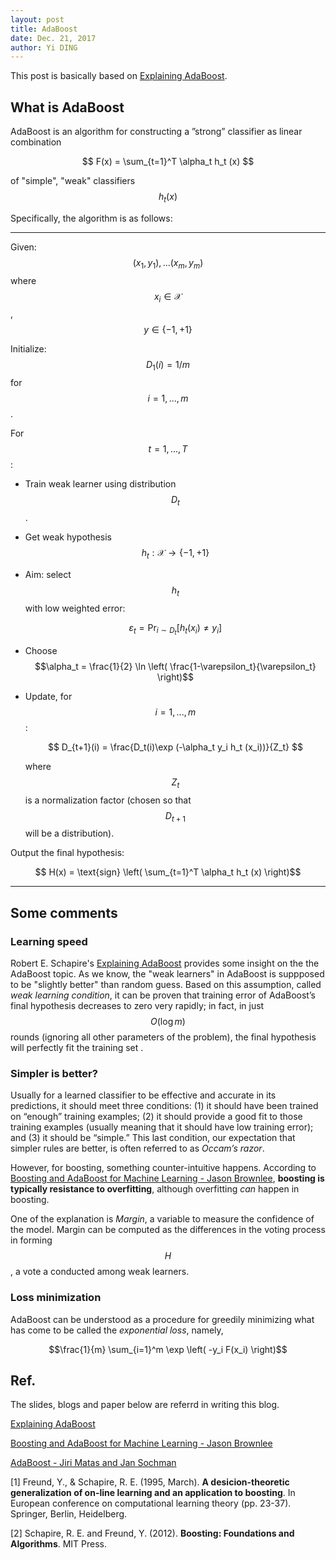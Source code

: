 ```yaml
--- 
layout: post
title: AdaBoost
date: Dec. 21, 2017
author: Yi DING
---
```


[comment]: # (Some contents about AdaBoost and maybe GBDT)

This post is basically based on [Explaining AdaBoost](http://rob.schapire.net/papers/explaining-adaboost.pdf).

## What is AdaBoost

AdaBoost is an algorithm for constructing a ”strong” classifier as linear combination

$$ F(x) = \sum_{t=1}^T \alpha_t h_t (x) $$

of "simple", "weak" classifiers $$h_t (x)$$

Specifically, the algorithm is as follows:

----
Given: $$(x_1, y_1),...(x_m,y_m)$$ where $$x_i \in \mathscr X$$, $$y\in\{-1,+1\}$$

Initialize: $$D_1(i)=1/m$$ for $$i=1,...,m$$.

For $$t=1,...,T$$:

* Train weak learner using distribution $$D_t$$.
* Get weak hypothesis $$h_t : \mathscr X \to \{-1, +1\}$$
* Aim: select $$h_t$$ with low weighted error:
    
    $$ \varepsilon_t = \text{Pr}_{i\sim D_t} [h_t(x_i)\ne y_i] $$
* Choose $$\alpha_t = \frac{1}{2} \ln \left( \frac{1-\varepsilon_t}{\varepsilon_t} \right)$$
* Update, for $$i=1,...,m$$:

    $$ D_{t+1}(i) = \frac{D_t(i)\exp (-\alpha_t y_i h_t (x_i))}{Z_t} $$
    
    where $$Z_t$$ is a normalization factor (chosen so that $$D_{t+1}$$ will be a distribution).
    
Output the final hypothesis:

$$ H(x) = \text{sign} \left( \sum_{t=1}^T \alpha_t h_t (x) \right)$$
    
----

## Some comments

### Learning speed
Robert E. Schapire's [Explaining AdaBoost](http://rob.schapire.net/papers/explaining-adaboost.pdf) provides some insight on the the AdaBoost topic. As we know, the "weak learners" in AdaBoost is suppposed to be "slightly better" than random guess. Based on this assumption, called *weak learning condition*, it can be proven that training error of AdaBoost’s final hypothesis decreases to zero very rapidly; in fact, in just $$O(\log m)$$ rounds (ignoring all other parameters of the problem), the final hypothesis will perfectly fit the training set .

### Simpler is better?
Usually for a learned classifier to be effective and accurate in its predictions, it should meet three conditions: (1) it should have been trained on “enough” training examples; (2) it should provide a good fit to those training examples (usually meaning that it should have low training error); and (3) it should be “simple.” This last condition, our expectation that simpler rules are better, is often referred to as *Occam’s razor*.

However, for boosting, something counter-intuitive happens. According to [Boosting and AdaBoost for Machine Learning - Jason Brownlee](https://machinelearningmastery.com/boosting-and-adaboost-for-machine-learning/), **boosting is typically resistance to overfitting**, although overfitting *can* happen in boosting.

One of the explanation is *Margin*, a variable to measure the confidence of the model. Margin can be computed as the differences in the voting process in forming $$H$$, a vote a conducted among weak learners. 

###  Loss minimization
AdaBoost can be understood as a procedure for greedily minimizing what has come to be called the *exponential loss*, namely,

$$\frac{1}{m} \sum_{i=1}^m \exp \left( -y_i F(x_i) \right)$$

## Ref.
The slides, blogs and paper below are referrd in writing this blog.

[Explaining AdaBoost](http://rob.schapire.net/papers/explaining-adaboost.pdf)

[Boosting and AdaBoost for Machine Learning - Jason Brownlee](https://machinelearningmastery.com/boosting-and-adaboost-for-machine-learning/)

[AdaBoost - Jiri Matas and Jan Sochman](http://www.robots.ox.ac.uk/~az/lectures/cv/adaboost_matas.pdf)

[1] Freund, Y., & Schapire, R. E. (1995, March). **A desicion-theoretic generalization of on-line learning and an application to boosting**. In European conference on computational learning theory (pp. 23-37). Springer, Berlin, Heidelberg.

[2] Schapire, R. E. and Freund, Y. (2012). **Boosting: Foundations and Algorithms**. MIT Press.